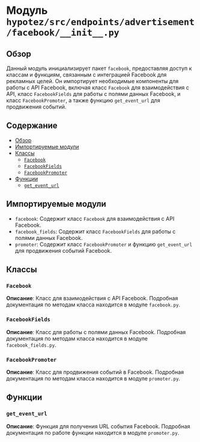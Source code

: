 # Модуль `hypotez/src/endpoints/advertisement/facebook/__init__.py`

## Обзор

Данный модуль инициализирует пакет `facebook`, предоставляя доступ к классам и функциям, связанным с интеграцией Facebook для рекламных целей. Он импортирует необходимые компоненты для работы с API Facebook, включая класс `Facebook` для взаимодействия с API, класс `FacebookFields` для работы с полями данных Facebook, и класс `FacebookPromoter`, а также функцию `get_event_url` для продвижения событий.

## Содержание

- [Обзор](#обзор)
- [Импортируемые модули](#импортируемые-модули)
- [Классы](#классы)
  - [`Facebook`](#facebook)
  - [`FacebookFields`](#facebookfields)
  - [`FacebookPromoter`](#facebookpromoter)
- [Функции](#функции)
  - [`get_event_url`](#get_event_url)

## Импортируемые модули

-   `facebook`: Содержит класс `Facebook` для взаимодействия с API Facebook.
-   `facebook_fields`: Содержит класс `FacebookFields` для работы с полями данных Facebook.
-   `promoter`: Содержит класс `FacebookPromoter` и функцию `get_event_url` для продвижения событий Facebook.

## Классы

### `Facebook`

**Описание**:
Класс для взаимодействия с API Facebook. Подробная документация по методам класса находится в модуле `facebook.py`.

### `FacebookFields`

**Описание**:
Класс для работы с полями данных Facebook. Подробная документация по методам класса находится в модуле `facebook_fields.py`.

### `FacebookPromoter`

**Описание**:
Класс для продвижения событий в Facebook. Подробная документация по методам класса находится в модуле `promoter.py`.

## Функции

### `get_event_url`

**Описание**:
Функция для получения URL события Facebook. Подробная документация по работе функции находится в модуле `promoter.py`.